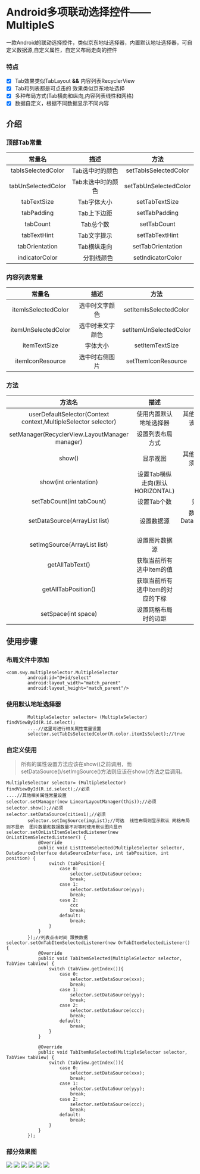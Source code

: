 # Android多项联动选择控件——MultipleS

一款Android的联动选择控件，类似京东地址选择器，内置默认地址选择器，可自定义数据源,自定义属性，自定义布局走向的控件

### 特点
- [x] Tab效果类似TabLayout **&&** 内容列表RecyclerView
- [x] Tab和列表都是可点击的 效果类似京东地址选择
- [x] 多种布局方式(Tab横向和纵向,内容列表线性和网格)
- [x] 数据自定义，根据不同数据显示不同内容
## 介绍
### 顶部Tab常量

常量名 | 描述 | 方法
:--: | :--: | :--:
tabIsSelectedColor| Tab选中时的颜色|setTabIsSelectedColor
tabUnSelectedColor | Tab未选中时的颜色|setTabUnSelectedColor
tabTextSize|Tab字体大小 | setTabTextSize
tabPadding | Tab上下边距 | setTabPadding
tabCount | Tab总个数 | setTabCount
tabTextHint | Tab文字提示 | setTabTextHint
tabOrientation |Tab横纵走向 | setTabOrientation
indicatorColor |　分割线颜色|setIndicatorColor

### 内容列表常量
常量名 | 描述 | 方法
:--: | :--: | :--:
itemIsSelectedColor　|选中时文字颜色 |setItemIsSelectedColor
itemUnSelectedColor | 选中时未文字颜色 | setItemUnSelectedColor
itemTextSize | 字体大小 | setItemTextSize
itemIconResource | 选中时右侧图片 | setTtemIconResource

### 方法
方法名 | 描述 | 限制
:--: | :--: | :--:
userDefaultSelector(Context context,MultipleSelector selector) | 使用内置默认地址选择器 | 其他属性设置方法应该在其之前调用 
setManager(RecyclerView.LayoutManager manager) | 设置列表布局方式 | 无
show() | 显示视图 | 其他属性设置方法必须在其之前调用
show(int orientation) | 设置Tab横纵走向(默认HORIZONTAL) | 同上
setTabCount(int tabCount) | 设置Tab个数 | 只是大于两个
setDataSource(ArrayList list) | 设置数据源 | 数据源必须实现DataSourceInterface接口
setImgSource(ArrayList list) | 设置图片数据源 | 同上
getAllTabText() | 获取当前所有选中Item的值 | 无
getAllTabPosition() | 获取当前所有选中Item的对应的下标 | 无
setSpace(int space) |设置网格布局时的边距 | 无

## 使用步骤

### 布局文件中添加

```
<com.swy.multipleselector.MultipleSelector
        android:id="@+id/select"
        android:layout_width="match_parent"
        android:layout_height="match_parent"/>
```

### 使用默认地址选择器

```
        MultipleSelector selector= (MultipleSelector) findViewById(R.id.select);
        ....//这里可进行相关属性常量设置
        selector.setTabIsSelectedColor(R.color.itemIsSelect);//true
```
### 自定义使用

> 所有的属性设置方法应该在show()之前调用，而setDataSource()/setImgSource()方法则应该在show()方法之后调用。

```
MultipleSelector selector= (MultipleSelector) findViewById(R.id.select);//必须
....//其他相关属性常量设置
selector.setManager(new LinearLayoutManager(this));//必须
selector.show();//必须
selector.setDataSource(cities1);//必须
        selector.setImgSource(imgList);//可选  线性布局则显示默认 网格布局则不显示  图片数量和数据数量不对等时使用默认图片显示
selector.setOnListItemSelectedListener(new OnListItemSelectedListener() {
            @Override
            public void ListItemSelected(MultipleSelector selector, DataSourceInterface dataSourceInterface, int tabPosition, int position) {
                switch (tabPosition){
                    case 0:
                        selector.setDataSource(xxx;
                        break;
                    case 1:
                        selector.setDataSource(yyy);
                        break;
                    case 2:
                        ccc
                        break;
                    default:
                        break;
                }
            }
        });//列表点击时间 跟换数据
selector.setOnTabItemSelectedListener(new OnTabItemSelectedListener() {
            @Override
            public void TabItemSelected(MultipleSelector selector, TabView tabView) {
                switch (tabView.getIndex()){
                    case 0:
                        selector.setDataSource(xxx);
                        break;
                    case 1:
                        selector.setDataSource(yyy);
                        break;
                    case 2:
                        selector.setDataSource(ccc);
                        break;
                    default:
                        break;
                }
            }

            @Override
            public void TabItemReSelected(MultipleSelector selector, TabView tabView) {
                switch (tabView.getIndex()){
                    case 0:
                        selector.setDataSource(xxx);
                        break;
                    case 1:
                        selector.setDataSource(yyy);
                        break;
                    case 2:
                        selector.setDataSource(ccc);
                        break;
                    default:
                        break;
                }
            }
        });
```
### 部分效果图
![](http://oquj35wa4.bkt.clouddn.com/multiples.gif)
![](http://oquj35wa4.bkt.clouddn.com/multiples_dialog.gif)
![](http://oquj35wa4.bkt.clouddn.com/multiples.change_color.gif)
![](http://oquj35wa4.bkt.clouddn.com/multiples_tab_horizontal_list_grid.gif)
![](http://oquj35wa4.bkt.clouddn.com/multiples_tab_vertical_list_linear.gif)
![](http://oquj35wa4.bkt.clouddn.com/multiples_tab_vertical_list_grid.gif)